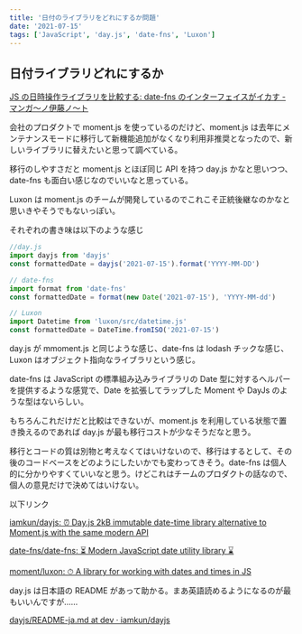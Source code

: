 ```yaml
---
title: '日付のライブラリをどれにするか問題'
date: '2021-07-15'
tags: ['JavaScript', 'day.js', 'date-fns', 'Luxon']
---
```


## 日付ライブラリどれにするか

[JS の日時操作ライブラリを比較する: date\-fns のインターフェイスがイカす \- マンガ〜ノ伊藤ノ〜ト](https://mangano-ito.hatenablog.com/entry/2020/05/18/134751)

会社のプロダクトで moment.js を使っているのだけど、moment.js は去年にメンテナンスモードに移行して新機能追加がなくなり利用非推奨となったので、新しいライブラリに替えたいと思って調べている。

移行のしやすさだと moment.js とほぼ同じ API を持つ day.js かなと思いつつ、date-fns も面白い感じなのでいいなと思っている。

Luxon は moment.js のチームが開発しているのでこれこそ正統後継なのかなと思いきやそうでもないっぽい。

それぞれの書き味は以下のような感じ

```js
//day.js
import dayjs from 'dayjs'
const formattedDate = dayjs('2021-07-15').format('YYYY-MM-DD')

// date-fns
import format from 'date-fns'
const formattedDate = format(new Date('2021-07-15'), 'YYYY-MM-dd')

// Luxon
import Datetime from 'luxon/src/datetime.js'
const formattedDate = DateTime.fromISO('2021-07-15')
```

day.js が mmoment.js と同じような感じ、date-fns は lodash チックな感じ、Luxon はオブジェクト指向なライブラリという感じ。

date-fns は JavaScript の標準組み込みライブラリの Date 型に対するヘルパーを提供するような感覚で、Date を拡張してラップした Moment や DayJs のような型はないらしい。

もちろんこれだけだと比較はできないが、moment.js を利用している状態で置き換えるのであれば day.js が最も移行コストが少なそうだなと思う。

移行とコードの質は別物と考えなくてはいけないので、移行はするとして、その後のコードベースをどのようにしたいかでも変わってきそう。date-fns は個人的に分かりやすくていいなと思う。けどこれはチームのプロダクトの話なので、個人の意見だけで決めてはいけない。

以下リンク

[iamkun/dayjs: ⏰ Day\.js 2kB immutable date\-time library alternative to Moment\.js with the same modern API](https://github.com/iamkun/dayjs)

[date\-fns/date\-fns: ⏳ Modern JavaScript date utility library ⌛️](https://github.com/date-fns/date-fns)

[moment/luxon: ⏱ A library for working with dates and times in JS](https://github.com/moment/luxon)

day.js は日本語の README があって助かる。まあ英語読めるようになるのが最もいいんですが……

[dayjs/README\-ja\.md at dev · iamkun/dayjs](https://github.com/iamkun/dayjs/blob/dev/docs/ja/README-ja.md)
